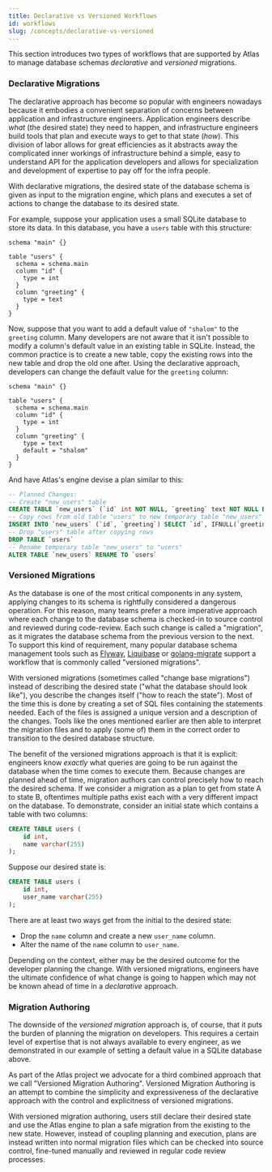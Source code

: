 ```yaml
---
title: Declarative vs Versioned Workflows
id: workflows
slug: /concepts/declarative-vs-versioned
---
```


This section introduces two types of workflows that are supported by Atlas
to manage database schemas _declarative_ and _versioned_ migrations. 

### Declarative Migrations

The declarative approach has become so popular with engineers nowadays because it embodies
a convenient separation of concerns between application and infrastructure engineers.
Application engineers describe _what_ (the desired state) they need to happen, and
infrastructure engineers build tools that plan and execute ways to get to that state (_how_).
This division of labor allows for great efficiencies as it abstracts away the complicated
inner workings of infrastructure behind a simple, easy to understand API for the application
developers and allows for specialization and development of expertise to pay off for the
infra people.

With declarative migrations, the desired state of the database schema is given 
as input to the migration engine, which plans and executes a set of actions to
change the database to its desired state.

For example, suppose your application uses a small SQLite database to store its data.
In this database, you have a `users` table with this structure:
```hcl
schema "main" {}

table "users" {
  schema = schema.main
  column "id" {
    type = int
  }
  column "greeting" {
    type = text
  }
}
```
Now, suppose that you want to add a default value of `"shalom"` to the `greeting`
column. Many developers are not aware that it isn't possible to modify a column's
default value in an existing table in SQLite. Instead, the common practice is to
create a new table, copy the existing rows into the new table and drop the old one
after. Using the declarative approach, developers can change the default value for
the `greeting` column:

```hcl {10}
schema "main" {}

table "users" {
  schema = schema.main
  column "id" {
    type = int
  }
  column "greeting" {
    type = text
    default = "shalom"
  }
}
```
And have Atlas's engine devise a plan similar to this:
```sql
-- Planned Changes:
-- Create "new_users" table
CREATE TABLE `new_users` (`id` int NOT NULL, `greeting` text NOT NULL DEFAULT 'shalom')
-- Copy rows from old table "users" to new temporary table "new_users"
INSERT INTO `new_users` (`id`, `greeting`) SELECT `id`, IFNULL(`greeting`, 'shalom') AS `greeting` FROM `users`
-- Drop "users" table after copying rows
DROP TABLE `users`
-- Rename temporary table "new_users" to "users"
ALTER TABLE `new_users` RENAME TO `users`
```

### Versioned Migrations

As the database is one of the most critical components in any system, applying changes
to its schema is rightfully considered a dangerous operation. For this reason, many teams
prefer a more imperative approach where each change to the database schema is checked-in 
to source control and reviewed during code-review. Each such change is called a "migration",
as it migrates the database schema from the previous version to the next. To support this 
kind of requirement, many popular database schema management tools such as [Flyway](https://flywaydb.org/), 
[Liquibase](https://liquibase.org/) or [golang-migrate](https://github.com/golang-migrate/migrate) 
support a workflow that is commonly called "versioned migrations".

With versioned migrations (sometimes called "change base migrations") instead of describing 
the desired state ("what the database should look like"), you describe the changes itself 
("how to reach the state"). Most of the time this is done by creating a set of SQL files 
containing the statements needed. Each of the files is assigned a unique version and a
description of the changes. Tools like the ones mentioned earlier are then able to 
interpret the migration files and to apply (some of) them in the correct order to 
transition to the desired database structure.

The benefit of the versioned migrations approach is that it is explicit: engineers
know _exactly_ what queries are going to be run against the database when the time
comes to execute them.  Because changes are planned ahead of time, migration authors
can control precisely how to reach the desired schema.  If we consider a migration as 
a plan to get from state A to state B, oftentimes multiple paths exist each with a
very different impact on the database. To demonstrate, consider an initial state which
contains a table with two columns:
```sql
CREATE TABLE users (
    id int,
    name varchar(255)
);
```
Suppose our desired state is:
```sql
CREATE TABLE users (
    id int,
    user_name varchar(255)
);
```
There are at least two ways get from the initial to the desired state:
* Drop the `name` column and create a new `user_name` column.
* Alter the name of the `name` column to `user_name`.

Depending on the context, either may be the desired outcome for the developer
planning the change. With versioned migrations, engineers have the ultimate confidence
of what change is going to happen which may not be known ahead of time in a _declarative_
approach.

### Migration Authoring

The downside of the _versioned migration_ approach is, of course, that it puts the 
burden of planning the migration on developers. This requires a certain level 
of expertise that is not always available to every engineer, as we demonstrated
in our example of setting a default value in a SQLite database above.

As part of the Atlas project we advocate for a third combined approach that we call 
"Versioned Migration Authoring". Versioned Migration Authoring is an attempt to combine
the simplicity and expressiveness of the declarative approach with the control and 
explicitness of versioned migrations. 

With versioned migration authoring, users still declare their desired state and use
the Atlas engine to plan a safe migration from the existing to the new state. 
However, instead of coupling planning and execution, plans are instead written 
into normal migration files which can be checked into source control, fine-tuned manually and 
reviewed in regular code review processes.

